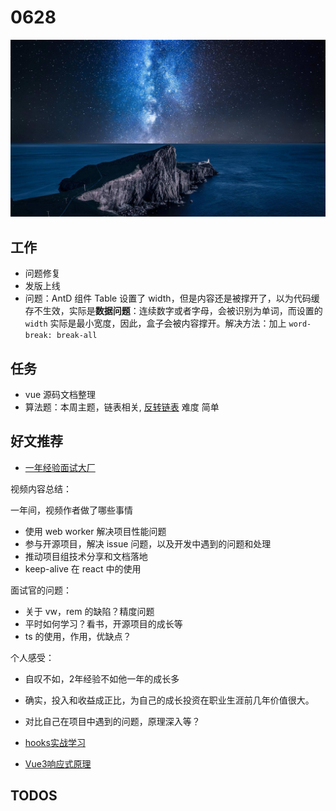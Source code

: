 
# 0628

![](./bg-imgs/0628.jpg)

## 工作

- 问题修复
- 发版上线
- 问题：AntD 组件 Table 设置了 width，但是内容还是被撑开了，以为代码缓存不生效，实际是**数据问题**：连续数字或者字母，会被识别为单词，而设置的 `width` 实际是最小宽度，因此，盒子会被内容撑开。解决方法：加上 `word-break: break-all`

## 任务

- vue 源码文档整理
- 算法题：本周主题，链表相关, [反转链表](https://leetcode-cn.com/problems/reverse-linked-list/solution/) 难度 简单


## 好文推荐

- [一年经验面试大厂](https://www.bilibili.com/video/BV1Kg41137rk)

视频内容总结：

一年间，视频作者做了哪些事情

- 使用 web worker 解决项目性能问题
- 参与开源项目，解决 issue 问题，以及开发中遇到的问题和处理
- 推动项目组技术分享和文档落地
- keep-alive 在 react 中的使用

面试官的问题：

- 关于 vw，rem 的缺陷？精度问题
- 平时如何学习？看书，开源项目的成长等
- ts 的使用，作用，优缺点？


个人感受：

- 自叹不如，2年经验不如他一年的成长多
- 确实，投入和收益成正比，为自己的成长投资在职业生涯前几年价值很大。
- 对比自己在项目中遇到的问题，原理深入等？


- [hooks实战学习](https://juejin.cn/post/6890738145671938062)
- [Vue3响应式原理](https://juejin.cn/post/6858899262596448270)

## TODOS